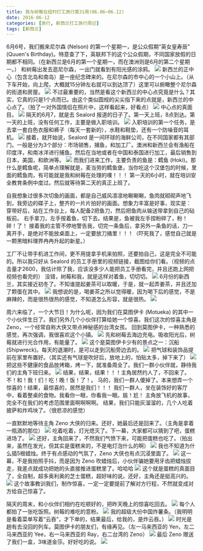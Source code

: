 ```yaml
---
title: 我与树莓在纽村打工旅行第31周(06.06~06.12)
date: 2016-06-12
categories: [旅行, 新西兰打工旅行周记]
tags: [新西兰]    
---
```






6月6号，我们搬来尼尔森 (Nelson) 的第一个星期一，是公众假期“英女皇寿辰” (Quuen's Birthday)。特意查了下，英联邦下的这个公众假期，不同国家放假的日期都不相同。（在新西兰是6月的第一个星期一，而在澳洲则是6月的第二个星期一。）
和树莓出发去逛尼尔森，一出门就看到有阳光感的涂鸦。
![](/event/2016_06_12_p1.jpg)
新西兰的正中心（包含北岛和南岛）是一座纪念碑来的。在尼尔森的市中心的一个小山上。（从下车开始，向上爬，大概就15分钟左右就可以到达顶了）这里可以俯瞰整个尼尔森的街道和房屋。
![](/event/2016_06_12_p2.jpg)
不过最重要的，当然是看这个新西兰的中心点究竟是什么？其实，它真的只是1个点而已。由这个类似圆规的尖尖指下来的点就是，新西兰的中心点了。（拍了一对外国情侣在照片中，这样看起来，好看点）
![](/event/2016_06_12_p3.jpg)
中心点的真面目。
![](/event/2016_06_12_p4.jpg)
隔天的6月7，就是去 Sealord 报道的日子了。第一天上班，8点到达。第一天的上班，没有任何工作，主要是做入职培训。
![](/event/2016_06_12_p5.jpg)
入职培训的第一个任务，是去拿一套白色衣服和裤子（每天一套新的），水鞋和鞋垫，还有一个防噪音的耳机。
![](/event/2016_06_12_p6.jpg)
接着，就开始说，Sealord 是一间环球的海鲜公司，在不同国家都有其部门。一般是分为3个部分：市场销售，捕鱼，和加工厂。澳洲和新西兰会有渔船在印度洋，和南冰洋进行捕鱼。然后在当地或者在中国和泰国进行加工，最后销售到日本，美国，和欧洲等。
![](/event/2016_06_12_p7.jpg)
而我们进来工作，主要负责的鱼是：鳕鱼 (Hoki)。那什么是鳕鱼呢，简单点理解就是，麦当劳的鳕鱼堡，当你吃这个汉堡包的时候，里面的鳕鱼肉，有可能就是我和树莓在处理的噢！！！
第一天的6小时，就在培训安全教育条例中度过。然后就等待第二天的真正上班了。

自我想象过很多次切鱼的画面，都是自己威风凛凛地唰唰唰，鱼肉就砌砌声地飞到，我旁边的碟子上，整齐的一片片拍好的画面。想象力丰富是好事，现实是：
穿带好后，站在工作台上，每人配备2把鱼刀，然后把鱼肉从输送带拿到自己的砧板前。
右手拿刀，左手按着鱼，切下去。结果是，鱼被我左手捏粉碎了，粉！碎！了！
接着我的主管不停地警告我，切完一条鱼后，拿另外一条鱼的话，刀一离开手，是绝对不能放桌面上，一定要放刀捅里！！！（吓死我了，感觉自己就是一颗黑暗料理界冉冉升起的新星。）

工厂不让带手机进工作间，更不用提拿手机来拍照，还要拍自己，这是完全不可能的。所以我只好从 Sealord 的员工手册里的视频链接，截图给你们看。（视频的点击量才2600，我估计除了我，应该没多少人能把员工手册看完，并且还跑上网把视频也看完的）
没错，树莓和我，就是这样对着鱼，切切切。
![](/event/2016_06_12_p8.jpg)
6月份的新西兰，其实接近初冬了。不知谁提起姜茶可以取暖，于是，就一起弄姜茶，并且还加了颗蛋在其中。
![](/event/2016_06_12_p9.jpg)
我想说的是，喝姜茶之所以觉得暖，因为喝下后的感觉，不是麻辣的，而是很热很热的感觉，不知道怎么形容，就是很热。
![](/event/2016_06_12_p10.jpg)

周六来临了，一个大节日！为什么呢，因为我们在莫图伊卡 (Motueka) 的其中一个小伙伴生日了。我们另外几个小伙伴打算给她一个惊喜。我们这次的惊喜主角是 Zeno，一个经常自称大侠又带点神秘感的台湾女孩。
回到莫图伊卡，一种熟悉的感觉，再次强调，我很喜欢这个小镇。
![](/event/2016_06_12_p11.jpg)
先和树莓去海边充电。吸收阳光后，树莓就进行光合作用，有能量了。
![](/event/2016_06_12_p12.jpg)
这个是莫图伊卡少有的景点之一：沉船 (Shipwreck)。每天的退潮时，是可以走到沉船旁边去的。
![](/event/2016_06_12_p13.jpg)
把气球和装饰品提前在家里布置好。（其实还有气球是吹好后，放地上的，怕贴太多，掉下来了）
![](/event/2016_06_12_p14.jpg)
把这些不健康的食品放烤箱，烤一下，就准备周全了。我们一群小伙伴就，静待我们的主角下班归来。
![](/event/2016_06_12_p15.jpg)
结果，结果，结果！！！主角居然约人了，不回来了。不！和！我！们！吃！晚！饭！了！。
马的，我们一群人傻掉了。本来想弄一个惊喜的！结果，最惊喜的，居然是我们！！！
我们一群人，坐在装饰好的客厅中，看着整桌的食物。我看你一眼，你看我一眼。尴！尬！
主角放飞机的故事，完全不在我们的考虑范围里面啊啊啊啊。
结果，我们只能灰溜溜的，几个人吃着披萨和炸鸡块了。（很悲凉的感觉）

一直默默地等待主角 Zeno 大侠的归来。还好，她最后还是回来了。（主角是拿着一瓶酒的那位）
![](/event/2016_06_12_p16.jpg)
吃着吃着，灯光熄灭了。下一幕，大家都可以猜到了吧，蛋糕进场了。
![](/event/2016_06_12_p17.jpg)
还好，主角回来了，不然我们气愤下来，可能把蛋糕也吃了。（拍出来，虽然在发光，但其实是蛋糕来的，不是电灯泡什么的啊）
![](/event/2016_06_12_p18.jpg)
我也不知道为什么插5根蜡烛。终于有点感动的气氛了，Zeno 大侠也有点沉浸里面了。
![](/event/2016_06_12_p19.jpg)
这一幕，不是我拍照手抖，而是因为 Zeno 吹蜡烛后，小伙伴骗她要用牙齿把蜡烛拔走，我差点就成功把她的头直接推进蛋糕里了。哈哈哈
![](/event/2016_06_12_p20.jpg)
这个就是蛋糕的真面目了，全自制，超多奥利奥的芝士蛋糕，超好味的说。还好，主角还是挺高兴的。
![](/event/2016_06_12_p21.jpg)
这个故事教训我们，制作惊喜，一定一定要提前了解对方行程，不然就变成对方给自己惊喜了。

隔天的周末，和小伙伴们相约在吃顿好的，把昨天晚上的惊喜吃回去。
![](/event/2016_06_12_p22.jpg)
每个人都拍了一张吃饭照。树莓的难吃的意粉。
![](/event/2016_06_12_p23.jpg)
我的超级大份中国炸薯条。（我明明是看着菜单写着“云吞”，才下单的，结果最后，给我的，是炸云吞。）
![](/event/2016_06_12_p24.jpg)
时光是趟有去没回的列车。莫图伊卡的朋友们，有缘再见。（左一马来西亚的 Yen，左二马来西亚的 Yee，右一马来西亚的 Ray，右二台湾的 Zeno）
![](/event/2016_06_12_p25.jpg)
最后 Zeno 赠送了我们一盒，3味道金莎。好好吃的说。
![](/event/2016_06_12_p26.jpg)